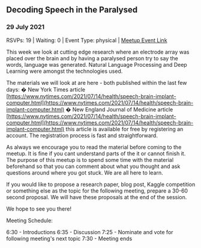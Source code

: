 ## Decoding Speech in the Paralysed
### 29 July 2021
RSVPs: 19 | Waiting: 0 | Event Type: physical | [Meetup Event Link](https://www.meetup.com/Data-Science-Discussion-Auckland/events/277720929)

This week we look at cutting edge research where an electrode array was placed over the brain and by having a paralysed person try to say the words, language was generated. Natural Language Processing and Deep Learning were amongst the technologies used.

The materials we will look at are here - both published within the last few days:
� New York Times article [https://www.nytimes.com/2021/07/14/health/speech-brain-implant-computer.html](https://www.nytimes.com/2021/07/14/health/speech-brain-implant-computer.html)
� New England Journal of Medicine article [https://www.nytimes.com/2021/07/14/health/speech-brain-implant-computer.html](https://www.nytimes.com/2021/07/14/health/speech-brain-implant-computer.html) this article is available for free by registering an account. The registration process is fast and straightforward.

As always we encourage you to read the material before coming to the meetup. It is fine if you cant understand parts of the it or cannot finish it. The purpose of this meetup is to spend some time with the material beforehand so that you can comment about what you thought and ask questions around where you got stuck. We are all here to learn.

If you would like to propose a research paper, blog post, Kaggle competition or something else as the topic for the following meeting, prepare a 30-60 second proposal. We will have these proposals at the end of the session.

We hope to see you there!

Meeting Schedule:

6:30 - Introductions
6:35 - Discussion
7:25 - Nominate and vote for following meeting's next topic
7:30 - Meeting ends
